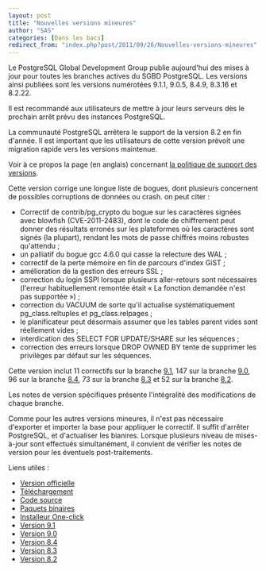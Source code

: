 ```yaml
---
layout: post
title: "Nouvelles versions mineures"
author: "SAS"
categories: [Dans les bacs]
redirect_from: "index.php?post/2011/09/26/Nouvelles-versions-mineures"
---
```





<!--more-->


<p>

Le PostgreSQL Global Development Group publie aujourd'hui des mises à jour pour toutes les branches actives du SGBD PostgreSQL. Les versions ainsi publiées sont les versions numérotées 9.1.1, 9.0.5, 8.4.9, 8.3.16 et 8.2.22.

Il est recommandé aux utilisateurs de mettre à jour leurs serveurs dès le prochain arrêt prévu des instances PostgreSQL.

</p>

<p>La communauté PostgreSQL arrêtera le support de la version 8.2 en fin d'année. Il est important que les utilisateurs de cette version prévoit une migration rapide vers les versions maintenue.

Voir à ce propos la page (en anglais) concernant <a href="http://wiki.postgresql.org/wiki/PostgreSQL_Release_Support_Policy">la politique de support des versions</a>.

</p>

<p>

Cette version corrige une longue liste de bogues, dont plusieurs concernent de possibles corruptions de données ou crash. on peut citer&nbsp;:

</p>

<ul>

<li> Correctif de contrib/pg_crypto du bogue sur les caractères signées avec blowfish (CVE-2011-2483), dont le code de chiffrement peut donner des résultats erronés sur les plateformes où les caractères sont signés (la plupart), rendant les mots de passe chiffrés moins robustes qu'attendu&nbsp;;</li>

<li> un palliatif du bogue gcc 4.6.0 qui casse la relecture des WAL&nbsp;; </li>

<li> correctif de la perte mémoire en fin de parcours d'index GiST&nbsp;;</li>

<li> amélioration de la gestion des erreurs SSL&nbsp;;</li>

<li> correction du login SSPI lorsque plusieurs aller-retours sont nécessaires (l'erreur habituellement remontée était «&nbsp;La fonction demandée n'est pas supportée&nbsp;»)&nbsp;; </li>

<li> correction du VACUUM de sorte qu'il actualise systématiquement pg_class.reltuples et pg_class.relpages&nbsp;; </li>

<li> le planificateur peut désormais assumer que les tables parent vides sont réellement vides&nbsp;;</li>

<li> interdication des SELECT FOR UPDATE/SHARE sur les séquences&nbsp;; </li>

<li> correction des erreurs lorsque DROP OWNED BY tente de supprimer les privilèges par défaut sur les séquences. </li>

</ul>

<p>

Cette version inclut 11 correctifs sur la branche <a href="http://www.postgresql.org/docs/9.1/static/release-9-1-1.html">9.1</a>, 147 sur la branche <a href="http://www.postgresql.org/docs/9.1/static/release-9-0-5.html">9.0</a>, 96 sur la branche <a href="http://www.postgresql.org/docs/9.1/static/release-8-4-9.html">8.4</a>, 73 sur la branche <a href="http://www.postgresql.org/docs/9.1/static/release-8-3-16.html">8.3</a> et 52 sur la branche <a href="http://www.postgresql.org/docs/9.1/static/release-8-2-22.html">8.2</a>.

</p>

<p>

Les notes de version spécifiques présente l'intégralité des modifications de chaque branche.

Comme pour les autres versions mineures, il n'est pas nécessaire d'exporter et importer la base pour appliquer le correctif. Il suffit d'arrêter PostgreSQL, et d'actualiser les bianires. Lorsque plusieurs niveau de mises-à-jour sont effectués simultanément, il convient de vérifier les notes de version pour les éventuels post-traitements.

</p>

Liens utiles&nbsp;:

<ul>

<li> <a href="http://www.postgresql.org/about/news.1355">Version officielle</a></li>

<li> <a href="http://www.postgresql.org/download">Téléchargement</a></li>

<li> <a href="http://www.postgresql.org/ftp/source/">Code source</a></li>

<li> <a href="http://www.postgresql.org/ftp/binary/">Paquets binaires</a></li>

<li> <a href="http://www.enterprisedb.com/products/pgdownload.do">Installeur One-click</a></li>

<li> <a href="http://www.postgresql.org/docs/9.1/static/release-9-1-1.html">Version 9.1</a></li>

<li> <a href="http://www.postgresql.org/docs/9.1/static/release-9-0-5.html">Version 9.0</a></li>

<li> <a href="http://www.postgresql.org/docs/9.1/static/release-8-4-9.html">Version 8.4</a></li>

<li> <a href="http://www.postgresql.org/docs/9.1/static/release-8-3-16.html">Version 8.3</a></li>

<li> <a href="http://www.postgresql.org/docs/9.1/static/release-8-2-22.html">Version 8.2</a></li>

</ul>